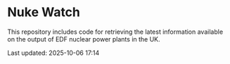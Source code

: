 # Nuke Watch

This repository includes code for retrieving the latest information available on the output of EDF nuclear power plants in the UK.

Last updated: 2025-10-06 17:14